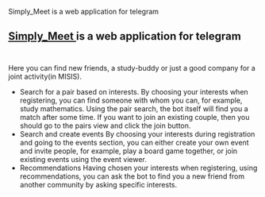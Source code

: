 Simply_Meet is a web application for telegram
<h2> <a href="https://t.me/Simply_Meet_Bot"> Simply_Meet </a> is a web application for telegram <br> <br> </h2>

Here you can find new friends, a study-buddy or just a good company for a joint activity(in MISIS).

- Search for a pair based on interests.
By choosing your interests when registering, you can find someone with whom you can, for example, study mathematics.
Using the pair search, the bot itself will find you a match after some time.
If you want to join an existing couple, then you should go to the pairs view and click the join button.
- Search and create events
By choosing your interests during registration and going to the events section,
you can either create your own event and invite people, for example,
play a board game together, or join existing events using the event viewer.
- Recommendations
Having chosen your interests when registering, using recommendations,
you can ask the bot to find you a new friend from another community by asking specific interests.
